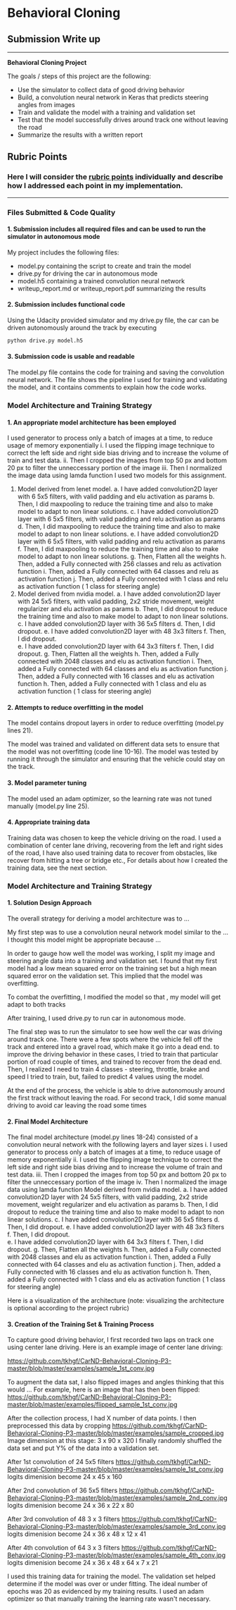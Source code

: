 # **Behavioral Cloning** 

## Submission Write up

---

**Behavioral Cloning Project**

The goals / steps of this project are the following:
* Use the simulator to collect data of good driving behavior
* Build, a convolution neural network in Keras that predicts steering angles from images
* Train and validate the model with a training and validation set
* Test that the model successfully drives around track one without leaving the road
* Summarize the results with a written report


[//]: # (Image References)

[image1]: ./examples/placeholder.png "Model Visualization"
[image2]: ./examples/placeholder.png "Grayscaling"
[image3]: ./examples/placeholder_small.png "Recovery Image"
[image4]: ./examples/placeholder_small.png "Recovery Image"
[image5]: ./examples/placeholder_small.png "Recovery Image"
[image6]: ./examples/placeholder_small.png "Normal Image"
[image7]: ./examples/placeholder_small.png "Flipped Image"

## Rubric Points
### Here I will consider the [rubric points](https://review.udacity.com/#!/rubrics/432/view) individually and describe how I addressed each point in my implementation.  

---
### Files Submitted & Code Quality

#### 1. Submission includes all required files and can be used to run the simulator in autonomous mode

My project includes the following files:
* model.py containing the script to create and train the model
* drive.py for driving the car in autonomous mode
* model.h5 containing a trained convolution neural network 
* writeup_report.md or writeup_report.pdf summarizing the results

#### 2. Submission includes functional code
Using the Udacity provided simulator and my drive.py file, the car can be driven autonomously around the track by executing 
```sh
python drive.py model.h5
```

#### 3. Submission code is usable and readable

The model.py file contains the code for training and saving the convolution neural network. The file shows the pipeline I used for training and validating the model, and it contains comments to explain how the code works.

### Model Architecture and Training Strategy

#### 1. An appropriate model architecture has been employed
I used generator to process only a batch of images at a time, to reduce usage of memory exponentially
i. I used the flipping image technique to correct the left side and right side bias driving and to increase the volume of train and test data.
ii. Then I cropped the images from top 50 px and bottom 20 px to filter the unneccessary portion of the image
iii. Then I normalized the image data using lamda function
I used two models for this assignment.
1. Model derived from lenet model. 
    a. I have added convolution2D layer with 6 5x5 filters, with valid padding and elu activation as params
    b. Then, I did maxpooling to reduce the training time and also to make model to adapt to non linear solutions.
    c. I have added convolution2D layer with 6 5x5 filters, with valid padding and relu activation as params
    d. Then, I did maxpooling to reduce the training time and also to make model to adapt to non linear solutions.
    e. I have added convolution2D layer with 6 5x5 filters, with valid padding and relu activation as params
    f. Then, I did maxpooling to reduce the training time and also to make model to adapt to non linear solutions.
    g. Then, Flatten all the weights
    h. Then, added a Fully connected with 256 classes and relu as activation function
    i. Then, added a Fully connected with 64 classes and relu as activation function
    j. Then, added a Fully connected with 1 class and relu as activation function ( 1 class for steering angle)
2. Model derived from nvidia model.
    a. I have added convolution2D layer with 24 5x5 filters, with valid padding, 2x2 stride movement, weight regularizer and elu activation as params
    b. Then, I did dropout to reduce the training time and also to make model to adapt to non linear solutions.
    c. I have added convolution2D layer with 36 5x5 filters
    d. Then, I did dropout.
    e. I have added convolution2D layer with 48 3x3 filters
    f. Then, I did dropout.  
    e. I have added convolution2D layer with 64 3x3 filters
    f. Then, I did dropout.
    g. Then, Flatten all the weights
    h. Then, added a Fully connected with 2048 classes and elu as activation function
    i. Then, added a Fully connected with 64 classes and elu as activation function
    j. Then, added a Fully connected with 16 classes and elu as activation function
    h. Then, added a Fully connected with 1 class and elu as activation function ( 1 class for steering angle)
#### 2. Attempts to reduce overfitting in the model

The model contains dropout layers in order to reduce overfitting (model.py lines 21). 

The model was trained and validated on different data sets to ensure that the model was not overfitting (code line 10-16). The model was tested by running it through the simulator and ensuring that the vehicle could stay on the track.

#### 3. Model parameter tuning

The model used an adam optimizer, so the learning rate was not tuned manually (model.py line 25).

#### 4. Appropriate training data

Training data was chosen to keep the vehicle driving on the road. I used a combination of center lane driving, recovering from the left and right sides of the road, I have also used training data to recover from obstacles, like recover from hitting a tree or bridge etc.,
For details about how I created the training data, see the next section. 

### Model Architecture and Training Strategy

#### 1. Solution Design Approach

The overall strategy for deriving a model architecture was to ...

My first step was to use a convolution neural network model similar to the ... I thought this model might be appropriate because ...

In order to gauge how well the model was working, I split my image and steering angle data into a training and validation set. I found that my first model had a low mean squared error on the training set but a high mean squared error on the validation set. This implied that the model was overfitting. 

To combat the overfitting, I modified the model so that , my model will get adapt to both tracks

After training, I used drive.py to run car in autonomous mode. 

The final step was to run the simulator to see how well the car was driving around track one. There were a few spots where the vehicle fell off the track and entered into a gravel road, which make it go into a dead end. to improve the driving behavior in these cases, I tried to train that particular portion of road couple of times, and trained to recover from the dead end. 
Then, I realized I need to train 4 classes - steering, throttle, brake and speed
I tried to train, but, failed to predict 4 values using the model.

At the end of the process, the vehicle is able to drive autonomously around the  first track without leaving the road. For second track, I did some manual driving to avoid car leaving the road some times

#### 2. Final Model Architecture

The final model architecture (model.py lines 18-24) consisted of a convolution neural network with the following layers and layer sizes 
i. I used generator to process only a batch of images at a time, to reduce usage of memory exponentially
ii. I used the flipping image technique to correct the left side and right side bias driving and to increase the volume of train and test data.
iii. Then I cropped the images from top 50 px and bottom 20 px to filter the unneccessary portion of the image
iv. Then I normalized the image data using lamda function
Model derived from nvidia model.
    a. I have added convolution2D layer with 24 5x5 filters, with valid padding, 2x2 stride movement, weight regularizer and elu                 activation as params
    b. Then, I did dropout to reduce the training time and also to make model to adapt to non linear solutions.
    c. I have added convolution2D layer with 36 5x5 filters
    d. Then, I did dropout.
    e. I have added convolution2D layer with 48 3x3 filters
    f. Then, I did dropout.  
    e. I have added convolution2D layer with 64 3x3 filters
    f. Then, I did dropout.
    g. Then, Flatten all the weights
    h. Then, added a Fully connected with 2048 classes and elu as activation function
    i. Then, added a Fully connected with 64 classes and elu as activation function
    j. Then, added a Fully connected with 16 classes and elu as activation function
    h. Then, added a Fully connected with 1 class and elu as activation function ( 1 class for steering angle)

Here is a visualization of the architecture (note: visualizing the architecture is optional according to the project rubric)


#### 3. Creation of the Training Set & Training Process

To capture good driving behavior, I first recorded two laps on track one using center lane driving. Here is an example image of center lane driving:

https://github.com/tkhgf/CarND-Behavioral-Cloning-P3-master/blob/master/examples/sample_1st_conv.jpg

To augment the data sat, I also flipped images and angles thinking that this would ... For example, here is an image that has then been flipped:
https://github.com/tkhgf/CarND-Behavioral-Cloning-P3-master/blob/master/examples/flipped_sample_1st_conv.jpg

After the collection process, I had X number of data points. I then preprocessed this data by cropping
https://github.com/tkhgf/CarND-Behavioral-Cloning-P3-master/blob/master/examples/sample_cropped.jpg
Image dimension at this stage: 3 x 90 x 320
I finally randomly shuffled the data set and put Y% of the data into a validation set. 

After 1st convolution of 24 5x5 filters
https://github.com/tkhgf/CarND-Behavioral-Cloning-P3-master/blob/master/examples/sample_1st_conv.jpg
logits dimenision become 24 x 45 x 160 

After 2nd convolution of 36 5x5 filters
https://github.com/tkhgf/CarND-Behavioral-Cloning-P3-master/blob/master/examples/sample_2nd_conv.jpg
logits dimenision become 24 x 36 x 22 x 80

After 3rd convolution of 48 3 x 3 filters
https://github.com/tkhgf/CarND-Behavioral-Cloning-P3-master/blob/master/examples/sample_3rd_conv.jpg
logits dimenision become 24 x 36 x 48 x 12 x 41 

After 4th convolution of 64 3 x 3 filters
https://github.com/tkhgf/CarND-Behavioral-Cloning-P3-master/blob/master/examples/sample_4th_conv.jpg
logits dimenision become 24 x 36 x 48 x 64 x 7 x 21

I used this training data for training the model. The validation set helped determine if the model was over or under fitting. The ideal number of epochs was 20 as evidenced by my training results. I used an adam optimizer so that manually training the learning rate wasn't necessary.
